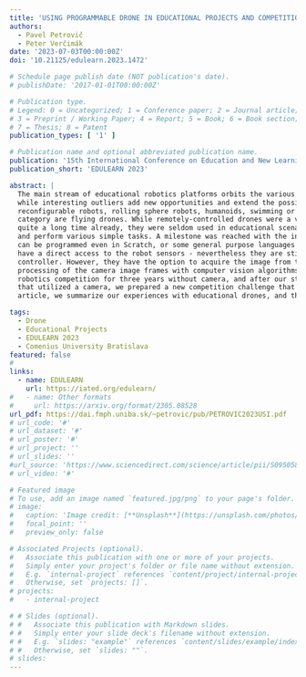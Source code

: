 ```yaml
---
title: 'USING PROGRAMMABLE DRONE IN EDUCATIONAL PROJECTS AND COMPETITIONS'
authors:
  - Pavel Petrovič
  - Peter Verčimák
date: '2023-07-03T00:00:00Z'
doi: '10.21125/edulearn.2023.1472'

# Schedule page publish date (NOT publication's date).
# publishDate: '2017-01-01T00:00:00Z'

# Publication type.
# Legend: 0 = Uncategorized; 1 = Conference paper; 2 = Journal article;
# 3 = Preprint / Working Paper; 4 = Report; 5 = Book; 6 = Book section;
# 7 = Thesis; 8 = Patent
publication_types: [ '1' ]

# Publication name and optional abbreviated publication name.
publication: '15th International Conference on Education and New Learning Technologies'
publication_short: 'EDULEARN 2023'

abstract: |
  The main stream of educational robotics platforms orbits the various versions of versatile robotics sets and kits,
  while interesting outliers add new opportunities and extend the possible learning situations. Examples of such are
  reconfigurable robots, rolling sphere robots, humanoids, swimming or underwater robots. Another kind within this
  category are flying drones. While remotely-controlled drones were a very attractive target for hobby model makers for
  quite a long time already, they were seldom used in educational scenarios as robots that are programmed by children
  and perform various simple tasks. A milestone was reached with the introduction of the educational drone Tello, which
  can be programmed even in Scratch, or some general purpose languages such as Node.js or Python. The programs do not
  have a direct access to the robot sensors - nevertheless they are still used by the underlying layers of the
  controller. However, they have the option to acquire the image from the drone camera and perform actions based on
  processing of the camera image frames with computer vision algorithms. We have been using this drone in an educational
  robotics competition for three years without camera, and after our students have developed several successful projects
  that utilized a camera, we prepared a new competition challenge that require the use of the camera. In the short
  article, we summarize our experiences with educational drones, and their use in the student projects and competition.

tags:
  - Drone
  - Educational Projects
  - EDULEARN 2023
  - Comenius University Bratislava
featured: false
#
links:
  - name: EDULEARN
    url: https://iated.org/edulearn/
#   - name: Other formats
#     url: https://arxiv.org/format/2305.08528
url_pdf: https://dai.fmph.uniba.sk/~petrovic/pub/PETROVIC2023USI.pdf
# url_code: '#'
# url_dataset: '#'
# url_poster: '#'
# url_project: ''
# url_slides: ''
#url_source: 'https://www.sciencedirect.com/science/article/pii/S0950584923002240'
# url_video: '#'

# Featured image
# To use, add an image named `featured.jpg/png` to your page's folder.
# image:
#   caption: 'Image credit: [**Unsplash**](https://unsplash.com/photos/s9CC2SKySJM)'
#   focal_point: ''
#   preview_only: false

# Associated Projects (optional).
#   Associate this publication with one or more of your projects.
#   Simply enter your project's folder or file name without extension.
#   E.g. `internal-project` references `content/project/internal-project/index.md`.
#   Otherwise, set `projects: []`.
# projects:
#   - internal-project

# # Slides (optional).
# #   Associate this publication with Markdown slides.
# #   Simply enter your slide deck's filename without extension.
# #   E.g. `slides: "example"` references `content/slides/example/index.md`.
# #   Otherwise, set `slides: ""`.
# slides:
---
```

